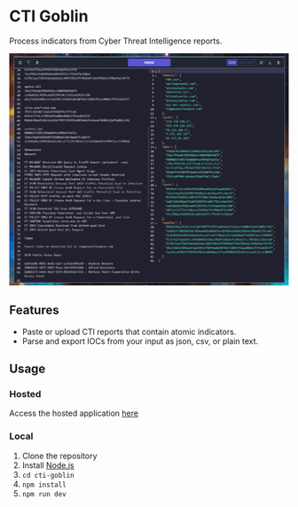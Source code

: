 # CTI Goblin

Process indicators from Cyber Threat Intelligence reports. 

![alt text](image.png)

## Features

- Paste or upload CTI reports that contain atomic indicators. 
- Parse and export IOCs from your input as json, csv, or plain text.

## Usage

### Hosted

Access the hosted application [here](https://cti-goblin-c9774c16d608.herokuapp.com/)

### Local

1. Clone the repository
2. Install [Node.js](https://nodejs.org/en)
3. `cd cti-goblin`
4. `npm install`
5. `npm run dev`
